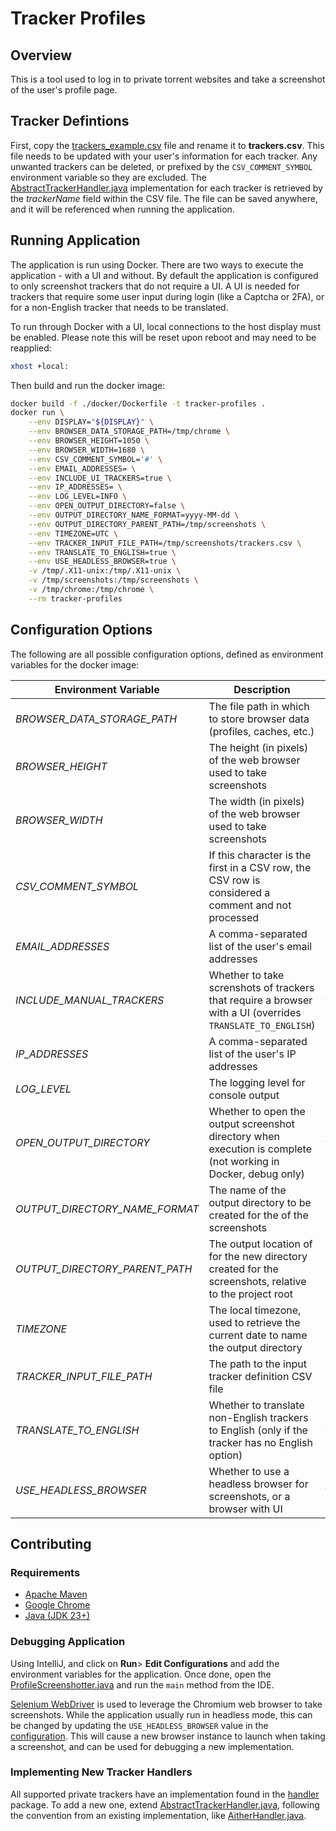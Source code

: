 # Tracker Profiles

## Overview

This is a tool used to log in to private torrent websites and take a screenshot of the user's profile page.

## Tracker Defintions

First, copy the [trackers_example.csv](./docker/trackers_example.csv) file and rename it to **trackers.csv**.
This file needs to be updated with your user's information for each tracker. Any unwanted trackers can be deleted, or prefixed by the
`CSV_COMMENT_SYMBOL` environment variable so they are excluded.
The [AbstractTrackerHandler.java](./tracker-profiles-screenshots/src/main/java/net/zodac/tracker/handler/AbstractTrackerHandler.java) implementation
for each tracker is retrieved by the *trackerName* field within the CSV file. The file can be saved anywhere, and it will be referenced when running
the application.

## Running Application

The application is run using Docker. There are two ways to execute the application - with a UI and without. By default the application is configured
to only screenshot trackers that do not require a UI. A UI is needed for trackers that require some user input during login (like a Captcha or 2FA),
or for a non-English tracker that needs to be translated.

To run through Docker with a UI, local connections to the host display must be enabled. Please note this will be reset upon reboot and may need to be
reapplied:

```bash
xhost +local:
```

Then build and run the docker image:

```bash
docker build -f ./docker/Dockerfile -t tracker-profiles .
docker run \
    --env DISPLAY="${DISPLAY}" \
    --env BROWSER_DATA_STORAGE_PATH=/tmp/chrome \
    --env BROWSER_HEIGHT=1050 \
    --env BROWSER_WIDTH=1680 \
    --env CSV_COMMENT_SYMBOL='#' \
    --env EMAIL_ADDRESSES= \
    --env INCLUDE_UI_TRACKERS=true \
    --env IP_ADDRESSES= \
    --env LOG_LEVEL=INFO \
    --env OPEN_OUTPUT_DIRECTORY=false \
    --env OUTPUT_DIRECTORY_NAME_FORMAT=yyyy-MM-dd \
    --env OUTPUT_DIRECTORY_PARENT_PATH=/tmp/screenshots \
    --env TIMEZONE=UTC \
    --env TRACKER_INPUT_FILE_PATH=/tmp/screenshots/trackers.csv \
    --env TRANSLATE_TO_ENGLISH=true \
    --env USE_HEADLESS_BROWSER=true \
    -v /tmp/.X11-unix:/tmp/.X11-unix \
    -v /tmp/screenshots:/tmp/screenshots \
    -v /tmp/chrome:/tmp/chrome \
    --rm tracker-profiles
```

## Configuration Options

The following are all possible configuration options, defined as environment variables for the docker image:

| Environment Variable           | Description                                                                                                    | Default Value                 |
|--------------------------------|----------------------------------------------------------------------------------------------------------------|-------------------------------|
| *BROWSER_DATA_STORAGE_PATH*    | The file path in which to store browser data (profiles, caches, etc.)                                          | /tmp/chrome                   |
| *BROWSER_HEIGHT*               | The height (in pixels) of the web browser used to take screenshots                                             | 1050                          |
| *BROWSER_WIDTH*                | The width (in pixels) of the web browser used to take screenshots                                              | 1680                          |
| *CSV_COMMENT_SYMBOL*           | If this character is the first in a CSV row, the CSV row is considered a comment and not processed             | #                             |
| *EMAIL_ADDRESSES*              | A comma-separated list of the user's email addresses                                                           |                               |
| *INCLUDE_MANUAL_TRACKERS*      | Whether to take screnshots of trackers that require a browser with a UI (overrides `TRANSLATE_TO_ENGLISH`)     | false                         |
| *IP_ADDRESSES*                 | A comma-separated list of the user's IP addresses                                                              |                               |
| *LOG_LEVEL*                    | The logging level for console output                                                                           | INFO                          |
| *OPEN_OUTPUT_DIRECTORY*        | Whether to open the output screenshot directory when execution is complete (not working in Docker, debug only) | false                         |
| *OUTPUT_DIRECTORY_NAME_FORMAT* | The name of the output directory to be created for the of the screenshots                                      | yyyy-MM-dd                    |
| *OUTPUT_DIRECTORY_PARENT_PATH* | The output location of for the new directory created for the screenshots, relative to the project root         | /tmp/screenshots              |
| *TIMEZONE*                     | The local timezone, used to retrieve the current date to name the output directory                             | UTC                           |
| *TRACKER_INPUT_FILE_PATH*      | The path to the input tracker definition CSV file                                                              | /tmp/screenshots/trackers.csv |
| *TRANSLATE_TO_ENGLISH*         | Whether to translate non-English trackers to English (only if the tracker has no English option)               | false                         |
| *USE_HEADLESS_BROWSER*         | Whether to use a headless browser for screenshots, or a browser with UI                                        | false                         |

## Contributing

### Requirements

- [Apache Maven](https://maven.apache.org/download.cgi)
- [Google Chrome](https://www.google.com/chrome/)
- [Java (JDK 23+)](https://jdk.java.net/23/)

### Debugging Application

Using IntelliJ, and click on **Run**> **Edit Configurations** and add the environment variables for the application. Once done, open
the [ProfileScreenshotter.java](./tracker-profiles-screenshots/src/main/java/net/zodac/tracker/ProfileScreenshotter.java) and run the `main`
method from the IDE.

[Selenium WebDriver](https://www.selenium.dev/documentation/webdriver/) is used to leverage the Chromium web browser to take screenshots. While the
application usually run in headless mode, this can be changed by updating the `USE_HEADLESS_BROWSER` value in
the [configuration](#configuration-options). This will cause a new browser instance to launch when taking a screenshot, and can be used for debugging
a new implementation.

### Implementing New Tracker Handlers

All supported private trackers have an implementation found in the [handler](./tracker-profiles-screenshots/src/main/java/net/zodac/tracker/handler)
package. To add a new one,
extend [AbstractTrackerHandler.java](./tracker-profiles-screenshots/src/main/java/net/zodac/tracker/handler/AbstractTrackerHandler.java), following
the convention from an existing implementation,
like [AitherHandler.java](./tracker-profiles-screenshots/src/main/java/net/zodac/tracker/handler/AitherHandler.java).
